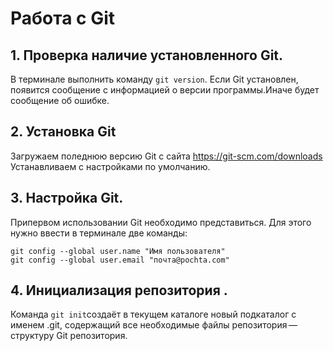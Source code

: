 # Работа с Git

## 1. Проверка наличие установленного Git.
В терминале выполнить команду `git version`.
Если Git установлен, появится сообщение с информацией о версии программы.Иначе будет сообщение об ошибке.

## 2. Установка Git
Загружаем поледнюю версию Git с сайта
https://git-scm.com/downloads
Устанавливаем с настройками по умолчанию.
 
## 3. Настройка Git.
Припервом использовании Git необходимо представиться. Для этого нужно ввести в терминале две команды:
```
git config --global user.name "Имя пользователя"
git config --global user.email "почта@pochta.com"
```
## 4. Инициализация репозитория .
Команда `git init`создаёт в текущем каталоге новый подкаталог с именем .git, содержащий все необходимые файлы репозитория — структуру Git репозитория.
